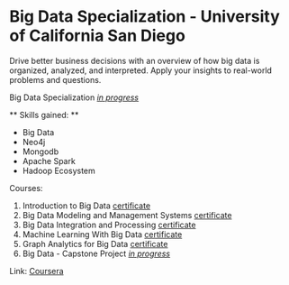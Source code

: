 # Big Data Specialization - University of California San Diego #

Drive better business decisions with an overview of how big data is organized, analyzed, and interpreted. Apply your insights to real-world problems and questions.

Big Data Specialization [_in progress_]()

** Skills gained: **
* Big Data
* Neo4j
* Mongodb
* Apache Spark
* Hadoop Ecosystem

Courses:
1. Introduction to Big Data [certificate](https://www.coursera.org/account/accomplishments/certificate/N7628QE272W2)
2. Big Data Modeling and Management Systems [certificate](https://www.coursera.org/account/accomplishments/certificate/H8KS9AWLPMZ2)
3. Big Data Integration and Processing [certificate](https://www.coursera.org/account/accomplishments/certificate/NBLE4AAVRK7V)
4. Machine Learning With Big Data [certificate](https://www.coursera.org/account/accomplishments/certificate/2MYXUYK2MF7S)
5. Graph Analytics for Big Data [certificate](https://www.coursera.org/account/accomplishments/certificate/EUT7SGG3P4R5)
6. Big Data - Capstone Project [_in progress_]()

 Link: [Coursera](https://www.coursera.org/specializations/bigdata)


